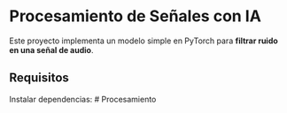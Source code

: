 # Procesamiento de Señales con IA

Este proyecto implementa un modelo simple en PyTorch para **filtrar ruido en una señal de audio**.  

## Requisitos
Instalar dependencias:
#   P r o c e s a m i e n t o  
 